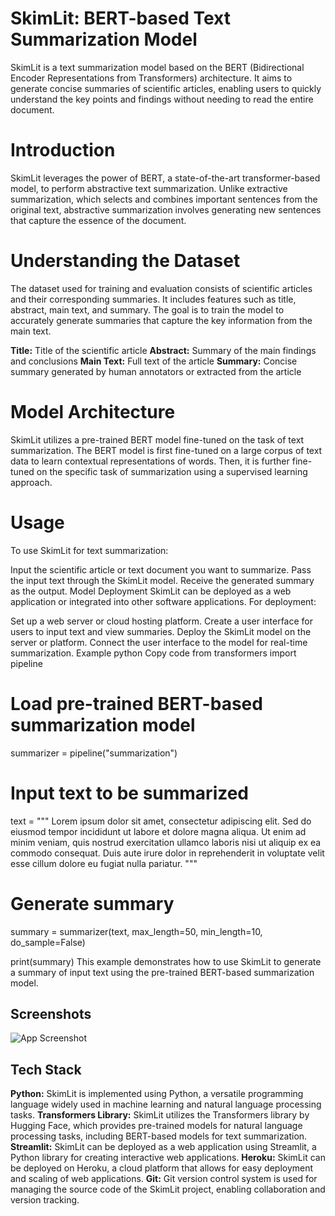 
# SkimLit: BERT-based Text Summarization Model
SkimLit is a text summarization model based on the BERT (Bidirectional Encoder Representations from Transformers) architecture. It aims to generate concise summaries of scientific articles, enabling users to quickly understand the key points and findings without needing to read the entire document.

# Introduction
SkimLit leverages the power of BERT, a state-of-the-art transformer-based model, to perform abstractive text summarization. Unlike extractive summarization, which selects and combines important sentences from the original text, abstractive summarization involves generating new sentences that capture the essence of the document.

# Understanding the Dataset
The dataset used for training and evaluation consists of scientific articles and their corresponding summaries. It includes features such as title, abstract, main text, and summary. The goal is to train the model to accurately generate summaries that capture the key information from the main text.

**Title:** Title of the scientific article
**Abstract:** Summary of the main findings and conclusions
**Main Text:** Full text of the article
**Summary:** Concise summary generated by human annotators or extracted from the article
# Model Architecture
SkimLit utilizes a pre-trained BERT model fine-tuned on the task of text summarization. The BERT model is first fine-tuned on a large corpus of text data to learn contextual representations of words. Then, it is further fine-tuned on the specific task of summarization using a supervised learning approach.

# Usage
To use SkimLit for text summarization:

Input the scientific article or text document you want to summarize.
Pass the input text through the SkimLit model.
Receive the generated summary as the output.
Model Deployment
SkimLit can be deployed as a web application or integrated into other software applications. For deployment:

Set up a web server or cloud hosting platform.
Create a user interface for users to input text and view summaries.
Deploy the SkimLit model on the server or platform.
Connect the user interface to the model for real-time summarization.
Example
python
Copy code
from transformers import pipeline

# Load pre-trained BERT-based summarization model
summarizer = pipeline("summarization")

# Input text to be summarized
text = """
        Lorem ipsum dolor sit amet, consectetur adipiscing elit. 
        Sed do eiusmod tempor incididunt ut labore et dolore magna aliqua. 
        Ut enim ad minim veniam, quis nostrud exercitation ullamco laboris nisi ut aliquip ex ea commodo consequat. 
        Duis aute irure dolor in reprehenderit in voluptate velit esse cillum dolore eu fugiat nulla pariatur.
        """

# Generate summary
summary = summarizer(text, max_length=50, min_length=10, do_sample=False)

print(summary)
This example demonstrates how to use SkimLit to generate a summary of input text using the pre-trained BERT-based summarization model.
## Screenshots

![App Screenshot](https://via.placeholder.com/468x300?text=App+Screenshot+Here)


## Tech Stack

**Python:** SkimLit is implemented using Python, a versatile programming language widely used in machine learning and natural language processing tasks.
**Transformers Library:** SkimLit utilizes the Transformers library by Hugging Face, which provides pre-trained models for natural language processing tasks, including BERT-based models for text summarization.
**Streamlit:** SkimLit can be deployed as a web application using Streamlit, a Python library for creating interactive web applications.
**Heroku:** SkimLit can be deployed on Heroku, a cloud platform that allows for easy deployment and scaling of web applications.
**Git:** Git version control system is used for managing the source code of the SkimLit project, enabling collaboration and version tracking.
